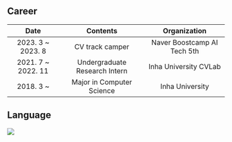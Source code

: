 Career
-----

| **Date** | **Contents** | **Organization** |
|:--------:|:--------:|:--------:|
| 2023. 3 ~ 2023. 8 | CV track camper | Naver Boostcamp AI Tech 5th |
| 2021. 7 ~ 2022. 11 | Undergraduate Research Intern | Inha University CVLab |
| 2018. 3 ~ | Major in Computer Science | Inha University |

Language
-----

<a href="https://github.com/anuraghazra/github-readme-stats">
  <img src="https://github-readme-stats.vercel.app/api/top-langs/?username=jemin7709&layout=compact&hide=jupyter%20notebook">
</a>
